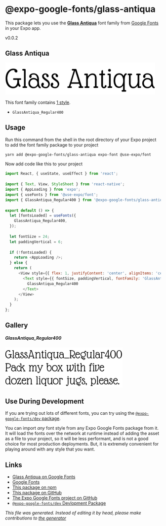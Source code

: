# @expo-google-fonts/glass-antiqua

This package lets you use the [**Glass Antiqua**](https://fonts.google.com/specimen/Glass+Antiqua) font family from [Google Fonts](https://fonts.google.com/) in your Expo app.

v0.0.2

## Glass Antiqua

![Glass Antiqua](./font-family.png)

This font family contains [1 style](#gallery).

- `GlassAntiqua_Regular400`

## Usage

Run this command from the shell in the root directory of your Expo project to add the font family package to your project
```sh
yarn add @expo-google-fonts/glass-antiqua expo-font @use-expo/font
```

Now add code like this to your project
```js
import React, { useState, useEffect } from 'react';

import { Text, View, StyleSheet } from 'react-native';
import { AppLoading } from 'expo';
import { useFonts } from '@use-expo/font';
import { GlassAntiqua_Regular400 } from '@expo-google-fonts/glass-antiqua';

export default () => {
  let [fontsLoaded] = useFonts({
    GlassAntiqua_Regular400,
  });

  let fontSize = 24;
  let paddingVertical = 6;

  if (!fontsLoaded) {
    return <AppLoading />;
  } else {
    return (
      <View style={{ flex: 1, justifyContent: 'center', alignItems: 'center' }}>
        <Text style={{ fontSize, paddingVertical, fontFamily: 'GlassAntiqua_Regular400' }}>
          GlassAntiqua_Regular400
        </Text>
      </View>
    );
  }
};

```

## Gallery

##### GlassAntiqua_Regular400
![GlassAntiqua_Regular400](./e175bb6abcc9cd23e8e7fff60b5a13a870ecafeb7aab3af67614547c14354aad.ttf.png)


## Use During Development

If you are trying out lots of different fonts, you can try using the [`@expo-google-fonts/dev` package](https://www.npmjs.com/package/@expo-google-fonts/dev).

You can import *any* font style from any Expo Google Fonts package from it. It will load the fonts
over the network at runtime instead of adding the asset as a file to your project, so it will be 
less performant, and is not a good choice for most production deployments. But, it is extremely convenient
for playing around with any style that you want.

## Links

- [Glass Antiqua on Google Fonts](https://fonts.google.com/specimen/Glass+Antiqua)
- [Google Fonts](https://fonts.google.com/)
- [This package on npm](https://www.npmjs.com/package/@expo-google-fonts/glass-antiqua)
- [This package on GitHub](https://github.com/expo/google-fonts/tree/master/font-packages/glass-antiqua)
- [The Expo Google Fonts project on GitHub](https://github.com/expo/google-fonts)
- [`@expo-google-fonts/dev` Devlopment Package](https://github.com/expo/google-fonts/tree/master/font-packages/dev)


*This file was generated. Instead of editing it by head, please make contributions to [the generator](https://github.com/expo/google-fonts/tree/master/packages/generator)*
